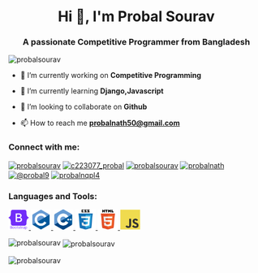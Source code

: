 

<h1 align="center">Hi 👋, I'm Probal Sourav</h1>
<h3 align="center">A passionate Competitive Programmer from Bangladesh</h3>

<p align="left"> <img src="https://komarev.com/ghpvc/?username=probalsourav&label=Profile%20views&color=0e75b6&style=flat" alt="probalsourav" /> </p>

- 🔭 I’m currently working on **Competitive Programming**

- 🌱 I’m currently learning **Django,Javascript**

- 👯 I’m looking to collaborate on **Github**

- 📫 How to reach me **probalnath50@gmail.com**

<h3 align="left">Connect with me:</h3>
<p align="left">
<a href="https://www.codechef.com/users/probalsourav" target="blank"><img align="center" src="https://cdn.jsdelivr.net/npm/simple-icons@3.1.0/icons/codechef.svg" alt="probalsourav" height="30" width="40" /></a>
<a href="https://www.hackerrank.com/c223077_probal" target="blank"><img align="center" src="https://raw.githubusercontent.com/rahuldkjain/github-profile-readme-generator/master/src/images/icons/Social/hackerrank.svg" alt="c223077_probal" height="30" width="40" /></a>
<a href="https://codeforces.com/profile/probalsourav" target="blank"><img align="center" src="https://raw.githubusercontent.com/rahuldkjain/github-profile-readme-generator/master/src/images/icons/Social/codeforces.svg" alt="probalsourav" height="30" width="40" /></a>
<a href="https://www.leetcode.com/probalnath" target="blank"><img align="center" src="https://raw.githubusercontent.com/rahuldkjain/github-profile-readme-generator/master/src/images/icons/Social/leet-code.svg" alt="probalnath" height="30" width="40" /></a>
<a href="https://www.hackerearth.com/@probal9" target="blank"><img align="center" src="https://raw.githubusercontent.com/rahuldkjain/github-profile-readme-generator/master/src/images/icons/Social/hackerearth.svg" alt="@probal9" height="30" width="40" /></a>
<a href="https://auth.geeksforgeeks.org/user/probalnqpl4" target="blank"><img align="center" src="https://raw.githubusercontent.com/rahuldkjain/github-profile-readme-generator/master/src/images/icons/Social/geeks-for-geeks.svg" alt="probalnqpl4" height="30" width="40" /></a>
</p>

<h3 align="left">Languages and Tools:</h3>
<p align="left"> <a href="https://getbootstrap.com" target="_blank" rel="noreferrer"> <img src="https://raw.githubusercontent.com/devicons/devicon/master/icons/bootstrap/bootstrap-plain-wordmark.svg" alt="bootstrap" width="40" height="40"/> </a> <a href="https://www.cprogramming.com/" target="_blank" rel="noreferrer"> <img src="https://raw.githubusercontent.com/devicons/devicon/master/icons/c/c-original.svg" alt="c" width="40" height="40"/> </a> <a href="https://www.w3schools.com/cpp/" target="_blank" rel="noreferrer"> <img src="https://raw.githubusercontent.com/devicons/devicon/master/icons/cplusplus/cplusplus-original.svg" alt="cplusplus" width="40" height="40"/> </a> <a href="https://www.w3schools.com/css/" target="_blank" rel="noreferrer"> <img src="https://raw.githubusercontent.com/devicons/devicon/master/icons/css3/css3-original-wordmark.svg" alt="css3" width="40" height="40"/> </a> <a href="https://www.w3.org/html/" target="_blank" rel="noreferrer"> <img src="https://raw.githubusercontent.com/devicons/devicon/master/icons/html5/html5-original-wordmark.svg" alt="html5" width="40" height="40"/> </a> <a href="https://developer.mozilla.org/en-US/docs/Web/JavaScript" target="_blank" rel="noreferrer"> <img src="https://raw.githubusercontent.com/devicons/devicon/master/icons/javascript/javascript-original.svg" alt="javascript" width="40" height="40"/> </a> </p>

<p><img align="left" src="https://github-readme-stats.vercel.app/api/top-langs?username=probalsourav&show_icons=true&locale=en&layout=compact" alt="probalsourav" /></p>

<p>&nbsp;<img align="center" src="https://github-readme-stats.vercel.app/api?username=probalsourav&show_icons=true&locale=en" alt="probalsourav" /></p>

<p><img align="center" src="https://github-readme-streak-stats.herokuapp.com/?user=ProbalSourav&" alt="probalsourav" /></p>

